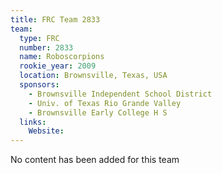 ```yaml
---
title: FRC Team 2833
team:
  type: FRC
  number: 2833
  name: Roboscorpions
  rookie_year: 2009
  location: Brownsville, Texas, USA
  sponsors:
    - Brownsville Independent School District
    - Univ. of Texas Rio Grande Valley
    - Brownsville Early College H S
  links:
    Website: 
---
```

No content has been added for this team